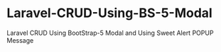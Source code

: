 # Laravel-CRUD-Using-BS-5-Modal
Laravel CRUD Using BootStrap-5 Modal and Using Sweet Alert POPUP Message
